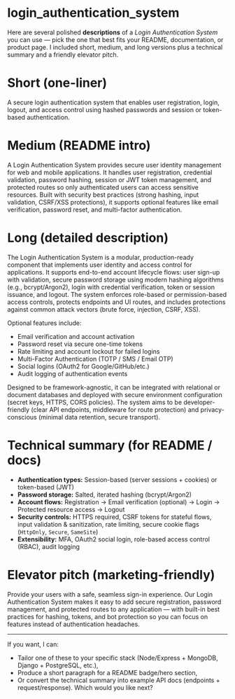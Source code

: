 # login_authentication_system
Here are several polished **descriptions** of a *Login Authentication System* you can use — pick the one that best fits your README, documentation, or product page. I included short, medium, and long versions plus a technical summary and a friendly elevator pitch.

# Short (one-liner)

A secure login authentication system that enables user registration, login, logout, and access control using hashed passwords and session or token-based authentication.

# Medium (README intro)

A Login Authentication System provides secure user identity management for web and mobile applications. It handles user registration, credential validation, password hashing, session or JWT token management, and protected routes so only authenticated users can access sensitive resources. Built with security best practices (strong hashing, input validation, CSRF/XSS protections), it supports optional features like email verification, password reset, and multi-factor authentication.

# Long (detailed description)

The Login Authentication System is a modular, production-ready component that implements user identity and access control for applications. It supports end-to-end account lifecycle flows: user sign-up with validation, secure password storage using modern hashing algorithms (e.g., bcrypt/Argon2), login with credential verification, token or session issuance, and logout. The system enforces role-based or permission-based access controls, protects endpoints and UI routes, and includes protections against common attack vectors (brute force, injection, CSRF, XSS).

Optional features include:

* Email verification and account activation
* Password reset via secure one-time tokens
* Rate limiting and account lockout for failed logins
* Multi-Factor Authentication (TOTP / SMS / Email OTP)
* Social logins (OAuth2 for Google/GitHub/etc.)
* Audit logging of authentication events

Designed to be framework-agnostic, it can be integrated with relational or document databases and deployed with secure environment configuration (secret keys, HTTPS, CORS policies). The system aims to be developer-friendly (clear API endpoints, middleware for route protection) and privacy-conscious (minimal data retention, secure transport).

# Technical summary (for README / docs)

* **Authentication types:** Session-based (server sessions + cookies) or token-based (JWT)
* **Password storage:** Salted, iterated hashing (bcrypt/Argon2)
* **Account flows:** Registration → Email verification (optional) → Login → Protected resource access → Logout
* **Security controls:** HTTPS required, CSRF tokens for stateful flows, input validation & sanitization, rate limiting, secure cookie flags (`HttpOnly`, `Secure`, `SameSite`)
* **Extensibility:** MFA, OAuth2 social login, role-based access control (RBAC), audit logging

# Elevator pitch (marketing-friendly)

Provide your users with a safe, seamless sign-in experience. Our Login Authentication System makes it easy to add secure registration, password management, and protected routes to any application — with built-in best practices for hashing, tokens, and bot protection so you can focus on features instead of authentication headaches.

---

If you want, I can:

* Tailor one of these to your specific stack (Node/Express + MongoDB, Django + PostgreSQL, etc.),
* Produce a short paragraph for a README badge/hero section,
* Or convert the technical summary into example API docs (endpoints + request/response). Which would you like next?

